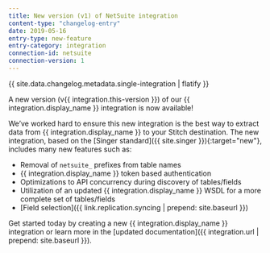 ```yaml
---
title: New version (v1) of NetSuite integration
content-type: "changelog-entry"
date: 2019-05-16
entry-type: new-feature
entry-category: integration
connection-id: netsuite
connection-version: 1
---
```

{{ site.data.changelog.metadata.single-integration | flatify }}

A new version (v{{ integration.this-version }}) of our {{ integration.display_name }} integration is now available! 

We’ve worked hard to ensure this new integration is the best way to extract data from {{ integration.display_name }} to your Stitch destination. The new integration, based on the [Singer standard]({{ site.singer }}){:target="new"}, includes many new features such as:

- Removal of `netsuite_` prefixes from table names
- {{ integration.display_name }} token based authentication
- Optimizations to API concurrency during discovery of tables/fields
- Utilization of an updated {{ integration.display_name }} WSDL for a more complete set of tables/fields
- [Field selection]({{ link.replication.syncing | prepend: site.baseurl }})

Get started today by creating a new {{ integration.display_name }} integration or learn more in the [updated documentation]({{ integration.url | prepend: site.baseurl }}).